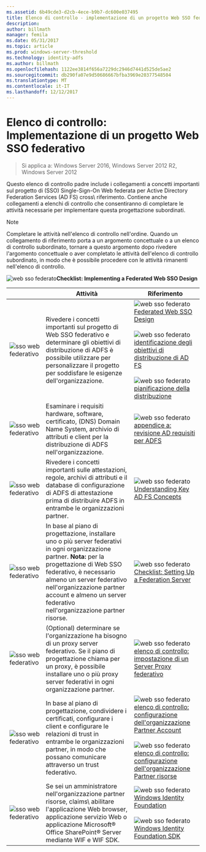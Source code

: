 ```yaml
---
ms.assetid: 6b49cde3-d2cb-4ece-b9b7-dc600e037495
title: Elenco di controllo - implementazione di un progetto Web SSO federativo
description: 
author: billmath
manager: femila
ms.date: 05/31/2017
ms.topic: article
ms.prod: windows-server-threshold
ms.technology: identity-adfs
ms.author: billmath
ms.openlocfilehash: 1122ee3814f656a7229dc2946d7441d525de5ae2
ms.sourcegitcommit: db290fa07e9d50686667bfba3969e20377548504
ms.translationtype: MT
ms.contentlocale: it-IT
ms.lasthandoff: 12/12/2017
---
```

# <a name="checklist-implementing-a-federated-web-sso-design"></a>Elenco di controllo: Implementazione di un progetto Web SSO federativo

>Si applica a: Windows Server 2016, Windows Server 2012 R2, Windows Server 2012

Questo elenco di controllo padre include i collegamenti a concetti importanti sul progetto di \(SSO\) Single\-Sign\-On Web federata per Active Directory Federation Services \(AD FS\) cross\ riferimento. Contiene anche collegamenti a elenchi di controllo che consentiranno di completare le attività necessarie per implementare questa progettazione subordinati.  
  
> [!NOTE]  
> Completare le attività nell'elenco di controllo nell'ordine. Quando un collegamento di riferimento porta a un argomento concettuale o a un elenco di controllo subordinato, tornare a questo argomento dopo rivedere l'argomento concettuale o aver completato le attività dell'elenco di controllo subordinato, in modo che è possibile procedere con le attività rimanenti nell'elenco di controllo.  
  
![web sso federato](media/2b05dce3-938f-4168-9b8f-1f4398cbdb9b.gif)**Checklist: Implementing a Federated Web SSO Design**  
  
||Attività|Riferimento|  
|-|--------|-------------|  
|![sso web federativo](media/icon_checkboxo.gif)|Rivedere i concetti importanti sul progetto di Web SSO federativo e determinare gli obiettivi di distribuzione di ADFS è possibile utilizzare per personalizzare il progetto per soddisfare le esigenze dell'organizzazione.|![web sso federato](media/faa393df-4856-4431-9eda-4f4e5be72a90.gif)[Federated Web SSO Design](https://technet.microsoft.com/library/dd807050.aspx)<br /><br />![web sso federato](media/faa393df-4856-4431-9eda-4f4e5be72a90.gif)[identificazione degli obiettivi di distribuzione di AD FS](https://technet.microsoft.com/library/dd807053.aspx)<br /><br />![web sso federato](media/faa393df-4856-4431-9eda-4f4e5be72a90.gif)[pianificazione della distribuzione](https://technet.microsoft.com/library/dd807083.aspx)|  
|![sso web federativo](media/icon_checkboxo.gif)|Esaminare i requisiti hardware, software, certificato, \(DNS\) Domain Name System, archivio di attributi e client per la distribuzione di ADFS nell'organizzazione.|![web sso federato](media/faa393df-4856-4431-9eda-4f4e5be72a90.gif)[appendice a: revisione AD requisiti per ADFS](https://technet.microsoft.com/library/ff678034.aspx)|  
|![sso web federativo](media/icon_checkboxo.gif)|Rivedere i concetti importanti sulle attestazioni, regole, archivi di attributi e il database di configurazione di ADFS di attestazione prima di distribuire ADFS in entrambe le organizzazioni partner.|![web sso federato](media/faa393df-4856-4431-9eda-4f4e5be72a90.gif)[Understanding Key AD FS Concepts](../../ad-fs/technical-reference/Understanding-Key-AD-FS-Concepts.md)|  
|![sso web federativo](media/icon_checkboxo.gif)|In base al piano di progettazione, installare uno o più server federativi in ogni organizzazione partner. **Nota:** per la progettazione di Web SSO federativo, è necessario almeno un server federativo nell'organizzazione partner account e almeno un server federativo nell'organizzazione partner risorse.|![web sso federato](media/bc6cea1a-1c6c-4124-8c8f-1df5adfe8c88.gif)[Checklist: Setting Up a Federation Server](Checklist--Setting-Up-a-Federation-Server.md)|  
|![sso web federativo](media/icon_checkboxo.gif)|\(Optional\) determinare se l'organizzazione ha bisogno di un proxy server federativo. Se il piano di progettazione chiama per un proxy, è possibile installare uno o più proxy server federativi in ogni organizzazione partner.|![web sso federato](media/bc6cea1a-1c6c-4124-8c8f-1df5adfe8c88.gif)[elenco di controllo: impostazione di un Server Proxy federativo](Checklist--Setting-Up-a-Federation-Server-Proxy.md)|  
|![sso web federativo](media/icon_checkboxo.gif)|In base al piano di progettazione, condividere i certificati, configurare i client e configurare le relazioni di trust in entrambe le organizzazioni partner, in modo che possano comunicare attraverso un trust federativo.|![web sso federato](media/bc6cea1a-1c6c-4124-8c8f-1df5adfe8c88.gif)[elenco di controllo: configurazione dell'organizzazione Partner Account](Checklist--Configuring-the-Account-Partner-Organization.md)<br /><br />![web sso federato](media/bc6cea1a-1c6c-4124-8c8f-1df5adfe8c88.gif)[elenco di controllo: configurazione dell'organizzazione Partner risorse](Checklist--Configuring-the-Resource-Partner-Organization.md)|  
|![sso web federativo](media/icon_checkboxo.gif)|Se sei un amministratore nell'organizzazione partner risorse, claims\ abilitare l'applicazione Web browser, applicazione servizio Web o applicazione Microsoft® Office SharePoint® Server mediante WIF e WIF SDK.|![web sso federato](media/faa393df-4856-4431-9eda-4f4e5be72a90.gif)[Windows Identity Foundation](https://go.microsoft.com/fwlink/?LinkId=122266)<br /><br />![web sso federato](media/faa393df-4856-4431-9eda-4f4e5be72a90.gif)[Windows Identity Foundation SDK](https://go.microsoft.com/fwlink/?LinkId=122266)|  
